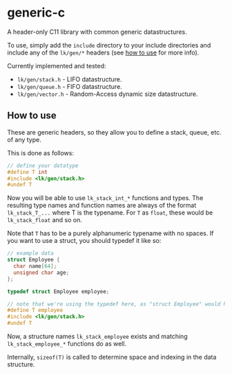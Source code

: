 # generic-c
A header-only C11 library with common generic datastructures.

To use, simply add the `include` directory to your include directories and include any of the `lk/gen/*` headers (see [how to use](#how-to-use) for more info).

Currently implemented and tested: 

- `lk/gen/stack.h` - LIFO datastructure.
- `lk/gen/queue.h` - FIFO datastructure.
- `lk/gen/vector.h` - Random-Access dynamic size datastructure.

## How to use

These are generic headers, so they allow you to define a stack, queue, etc. of any type.

This is done as follows:

```c
// define your datatype
#define T int
#include <lk/gen/stack.h>
#undef T
```

Now you will be able to use `lk_stack_int_*` functions and types. The resulting type names and function names are always of the format `lk_stack_T_...` where T is the typename.
For `T` as `float`, these would be `lk_stack_float` and so on.

Note that `T` has to be a purely alphanumeric typename with no spaces. If you want to use a struct, you should typedef it like so:

```c
// example data
struct Employee {
  char name[64];
  unsigned char age;
};

typedef struct Employee employee;

// note that we're using the typedef here, as "struct Employee" would have a space in it.
#define T employee
#include <lk/gen/stack.h>
#undef T
```

Now, a structure names `lk_stack_employee` exists and matching `lk_stack_employee_*` functions do as well.

Internally, `sizeof(T)` is called to determine space and indexing in the data structure.


